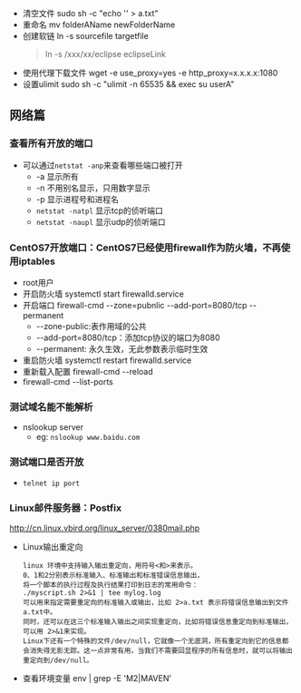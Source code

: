 * 清空文件 sudo sh -c "echo '' > a.txt"
* 重命名 mv folderAName newFolderName
* 创建软链 ln -s sourcefile targetfile
    > ln -s /xxx/xx/eclipse eclipseLink
* 使用代理下载文件 wget -e use_proxy=yes -e http_proxy=x.x.x.x:1080
* 设置ulimit sudo sh -c "ulimit -n 65535 && exec su userA"
## 网络篇
### 查看所有开放的端口
* 可以通过`netstat -anp`来查看哪些端口被打开
    * -a 显示所有
    * -n 不用别名显示，只用数字显示
    * -p 显示进程号和进程名
    * `netstat -natpl` 显示tcp的侦听端口
    * `netstat -naupl` 显示udp的侦听端口
### CentOS7开放端口：CentOS7已经使用firewall作为防火墙，不再使用iptables
* root用户
* 开启防火墙 systemctl start firewalld.service
* 开启端口 firewall-cmd --zone=pubnlic --add-port=8080/tcp --permanent
    * --zone-public:表作用域的公共
    * --add-port=8080/tcp：添加tcp协议的端口为8080
    * --permanent: 永久生效，无此参数表示临时生效
* 重启防火墙 systemctl restart firewalld.service
* 重新载入配置 firewall-cmd --reload
* firewall-cmd --list-ports

### 测试域名能不能解析
* nslookup server
    * eg: `nslookup www.baidu.com`

### 测试端口是否开放
* `telnet ip port`

### Linux邮件服务器：Postfix
http://cn.linux.vbird.org/linux_server/0380mail.php

* Linux输出重定向
    ```
    linux 环境中支持输入输出重定向，用符号<和>来表示。
    0、1和2分别表示标准输入、标准输出和标准错误信息输出，
    将一个脚本的执行过程及执行结果打印到日志的常用命令：
    ./myscript.sh 2>&1 | tee mylog.log
    可以用来指定需要重定向的标准输入或输出，比如 2>a.txt 表示将错误信息输出到文件a.txt中。
    同时，还可以在这三个标准输入输出之间实现重定向，比如将错误信息重定向到标准输出，可以用 2>&1来实现。
    Linux下还有一个特殊的文件/dev/null，它就像一个无底洞，所有重定向到它的信息都会消失得无影无踪。这一点非常有用，当我们不需要回显程序的所有信息时，就可以将输出重定向到/dev/null。
    ```
* 查看环境变量 env | grep -E 'M2|MAVEN'